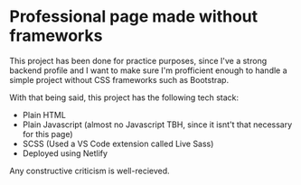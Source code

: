# Professional page made without frameworks

This project has been done for practice purposes, since I've a strong backend profile and I want to make sure I'm profficient enough to handle a simple project without CSS frameworks such as Bootstrap.

With that being said, this project has the following tech stack:

- Plain HTML
- Plain Javascript (almost no Javascript TBH, since it isnt't that necessary for this page)
- SCSS (Used a VS Code extension called Live Sass)
- Deployed using Netlify

Any constructive criticism is well-recieved.
